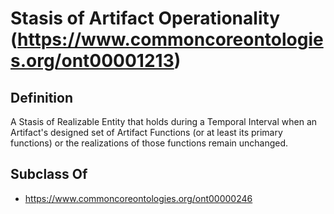 # Stasis of Artifact Operationality (https://www.commoncoreontologies.org/ont00001213)

## Definition
A Stasis of Realizable Entity that holds during a Temporal Interval when an Artifact's designed set of Artifact Functions (or at least its primary functions) or the realizations of those functions remain unchanged.

## Subclass Of
- https://www.commoncoreontologies.org/ont00000246

